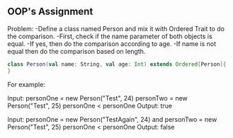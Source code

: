## OOP's Assignment

Problem:
-Define a class named Person and mix it with Ordered Trait to do the comparison.
-First, check if the name parameter of both objects is equal.
-If yes, then do the comparison according to age.
-If name is not equal then do the comparison based on length.

``` scala 
class Person(val name: String, val age: Int) extends Ordered[Person]{
}
```

For example:

Input: personOne = new Person("Test", 24)
personTwo = new Person("Test", 25)
personOne < personOne
Output: true

Input: personOne = new Person("TestAgain", 24)
 and personTwo = new Person("Test", 25)
personOne < personOne
Output: false
